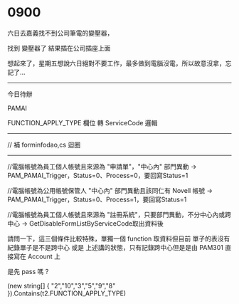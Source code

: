 # 0900

六日去嘉義找不到公司筆電的變壓器，

找到 變壓器了 結果插在公司插座上面

想起來了，星期五想說六日絕對不要工作，最多做到電腦沒電，所以故意沒拿，忘記了...

---

今日待辦

PAMAI

FUNCTION_APPLY_TYPE 欄位 轉 ServiceCode 邏輯

---

// 補 forminfodao,cs 迴圈

---

//電腦帳號為員工個人帳號且來源為 "申請單"，"中心內" 部門異動 -> PAM_PAMAI_Trigger，Status=0、Process=0，要回寫Status=1

//電腦帳號為公用帳號保管人 "中心內" 部門異動且該同仁有 Novell 帳號 -> PAM_PAMAI_Trigger，Status=0、Process=1，要回寫Status=1

//電腦帳號為員工個人帳號且來源為 "註冊系統"，只要部門異動，不分中心內或跨中心 -> GetDisableFormListByServiceCode取出資料後

請問一下，這三個條件比較特殊，單獨一個 function 取資料但目前 單子的表沒有紀錄單子是不是跨中心 或是 上述講的狀態，只有記錄跨中心但是是由 PAM301 直接寫在 Account 上

是先 pass 嗎 ?

(new string[] { "2","10","3","5","9","8" }).Contains(t2.FUNCTION_APPLY_TYPE)